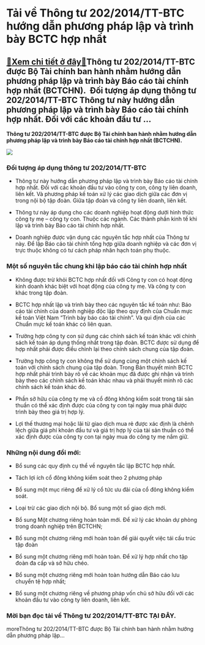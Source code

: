 Tải về Thông tư 202/2014/TT-BTC hướng dẫn phương pháp lập và trình bày BCTC hợp nhất
====================================================================================

[:gift:Xem chi tiết ở đây:gift:](https://hddtvn.com/tai-ve-thong-tu-202-2014-tt-btc-huong-dan-phuong-phap-lap-va-trinh-bay-bctc-hop-nhat/)Thông tư 202/2014/TT-BTC được Bộ Tài chính ban hành nhằm hướng dẫn phương pháp lập và trình bày Báo cáo tài chính hợp nhất (BCTCHN).  Đối tượng áp dụng thông tư 202/2014/TT-BTC Thông tư này hướng dẫn phương pháp lập và trình bày Báo cáo tài chính hợp nhất. Đối với các khoản đầu tư …
-------------------------------------------------------------------------------------------------------------------------------------------------------------------------------------------------------------------------------------------------------------------------------------------

**Thông tư 202/2014/TT-BTC được Bộ Tài chính ban hành nhằm hướng dẫn phương pháp lập và trình bày Báo cáo tài chính hợp nhất (BCTCHN).**


![](https://hddtvn.com/wp-content/uploads/2021/01/IjkrZgq.png)


### Đối tượng áp dụng thông tư 202/2014/TT-BTC




* Thông tư này hướng dẫn phương pháp lập và trình bày Báo cáo tài chính hợp nhất. Đối với các khoản đầu tư vào công ty con, công ty liên doanh, liên kết. Và phương pháp kế toán xử lý các giao dịch giữa các đơn vị trong nội bộ tập đoàn. Giữa tập đoàn và công ty liên doanh, liên kết.

* Thông tư này áp dụng cho các doanh nghiệp hoạt động dưới hình thức công ty mẹ – công ty con. Thuộc các ngành. Các thành phần kinh tế khi lập và trình bày Báo cáo tài chính hợp nhất.

* Doanh nghiệp được vận dụng các nguyên tắc hợp nhất của Thông tư này. Để lập Báo cáo tài chính tổng hợp giữa doanh nghiệp và các đơn vị trực thuộc không có tư cách pháp nhân hạch toán phụ thuộc.



### Một số nguyên tắc chung khi lập báo cáo tài chính hợp nhất




* Không được trừ khỏi BCTC hợp nhất đối với Công ty con có hoạt động kinh doanh khác biệt với hoạt động của công ty mẹ. Và công ty con khác trong tập đoàn.

* BCTC hợp nhất lập và trình bày theo các nguyên tắc kế toán như: Báo cáo tài chính của doanh nghiệp độc lập theo quy định của Chuẩn mực kế toán Việt Nam “Trình bày báo cáo tài chính”. Và qui định của các Chuẩn mực kế toán khác có liên quan.

* Trường hợp công ty con sử dụng các chính sách kế toán khác với chính sách kế toán áp dụng thống nhất trong tập đoàn. BCTC được sử dụng để hợp nhất phải được điều chỉnh lại theo chính sách chung của tập đoàn.

* Trường hợp công ty con không thể sử dụng cùng một chính sách kế toán với chính sách chung của tập đoàn. Trong Bản thuyết minh BCTC hợp nhất phải trình bày rõ về các khoản mục đã được ghi nhận và trình bày theo các chính sách kế toán khác nhau và phải thuyết minh rõ các chính sách kế toán khác đó.

* Phần sở hữu của công ty mẹ và cổ đông không kiểm soát trong tài sản thuần có thể xác định được của công ty con tại ngày mua phải được trình bày theo giá trị hợp lý.

* Lợi thế thương mại hoặc lãi từ giao dịch mua rẻ được xác định là chênh lệch giữa giá phí khoản đầu tư và giá trị hợp lý của tài sản thuần có thể xác định được của công ty con tại ngày mua do công ty mẹ nắm giữ.



### Những nội dung đổi mới:




* Bổ sung các quy định cụ thể về nguyên tắc lập BCTC hợp nhất.

* Tách lợi ích cổ đông không kiểm soát theo 2 phương pháp

* Bổ sung một mục riêng để xử lý cổ tức ưu đãi của cổ đông không kiểm soát.

* Loại trừ các giao dịch nội bộ. Bổ sung một số giao dịch mới.

* Bổ sung Một chương riêng hoàn toàn mới. Để xử lý các khoản dự phòng trong doanh nghiệp trên BCTCHN;

* Bổ sung một chương riêng mới hoàn toàn để giải quyết việc tái cấu trúc tập đoàn

* Bổ sung một chương riêng mới hoàn toàn. Để xử lý hợp nhất cho tập đoàn đa cấp và sở hữu chéo.

* Bổ sung một chương riêng mới hoàn toàn hướng dẫn Báo cáo lưu chuyển tệ hợp nhất;

* Bổ sung một chương riêng về phương pháp vốn chủ sở hữu đối với các khoản đầu tư vào công ty liên doanh, liên kết.



### Mời bạn đọc tải về Thông tư 202/2014/TT-BTC **TẠI ĐÂY**.


moreThông tư 202/2014/TT-BTC được Bộ Tài chính ban hành nhằm hướng dẫn phương pháp lập…


